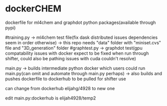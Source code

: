 # dockerCHEM
dockerfile for ml4chem and graphdot python packages(available through pypi)

#training.py -> ml4chem test file(fix dask distributed issues dependencies seem in order otherwise)
-> this repo needs "data" folder with "miniset.cvs" file and "3D_generation" folder
#graphtest.py -> graphdot test(gpu compatability issues with docker expect to be fixed when run through shifter, could also be pathing issues with cuda couldn't resolve)

main.py -> builds intermediate python docker which users could run main.py(can omit and automate through main.py perhaps)
-> also builds and pushes dockerfile to dockerhub to be pulled for shifter use

can change from dockerhub elijahg/4928 to new one


edit main.py:dockerhub is elijah4928/temp2
